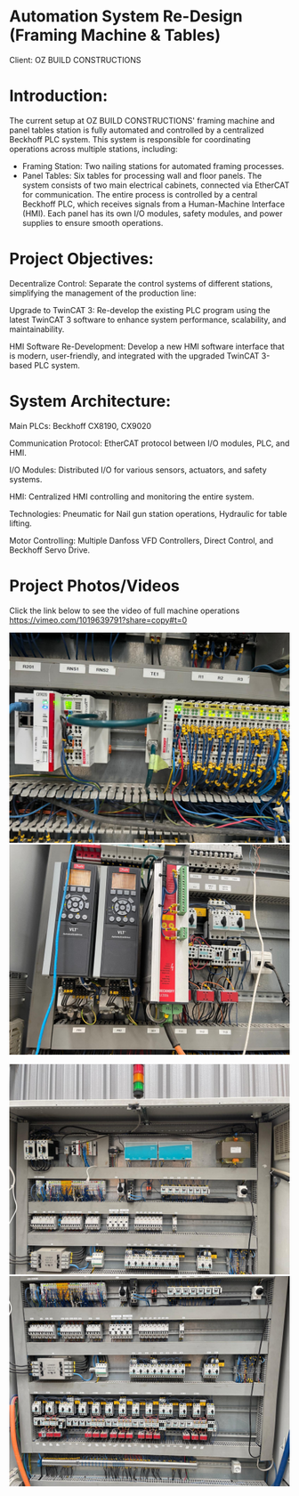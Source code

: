 # Automation System Re-Design (Framing Machine & Tables)

Client: OZ BUILD CONSTRUCTIONS

# Introduction:

The current setup at OZ BUILD CONSTRUCTIONS' framing machine and panel tables station is fully automated and controlled by a centralized Beckhoff PLC system. This system is responsible for coordinating operations across multiple stations, including:

- Framing Station: Two nailing stations for automated framing processes.
- Panel Tables: Six tables for processing wall and floor panels.
The system consists of two main electrical cabinets, connected via EtherCAT for communication. The entire process is controlled by a central Beckhoff PLC, which receives signals from a Human-Machine Interface (HMI). Each panel has its own I/O modules, safety modules, and power supplies to ensure smooth operations.

# Project Objectives:
Decentralize Control: Separate the control systems of different stations, simplifying the management of the production line:

Upgrade to TwinCAT 3: Re-develop the existing PLC program using the latest TwinCAT 3 software to enhance system performance, scalability, and maintainability.

HMI Software Re-Development: Develop a new HMI software interface that is modern, user-friendly, and integrated with the upgraded TwinCAT 3-based PLC system.


# System Architecture:

Main PLCs: Beckhoff CX8190, CX9020

Communication Protocol: EtherCAT protocol between I/O modules, PLC, and HMI.

I/O Modules: Distributed I/O for various sensors, actuators, and safety systems.

HMI: Centralized HMI controlling and monitoring the entire system.

Technologies: Pneumatic for Nail gun station operations, Hydraulic for table lifting.

Motor Controlling: Multiple Danfoss VFD Controllers, Direct Control, and Beckhoff Servo Drive.

# Project Photos/Videos

Click the link below to see the video of full machine operations
https://vimeo.com/1019639791?share=copy#t=0

![My Image](PLC1.jpg) ![My Image](MC1.jpg)

![My Image](Panel_upper.jpg)
![My Image](Psnel_Lower.jpg)

